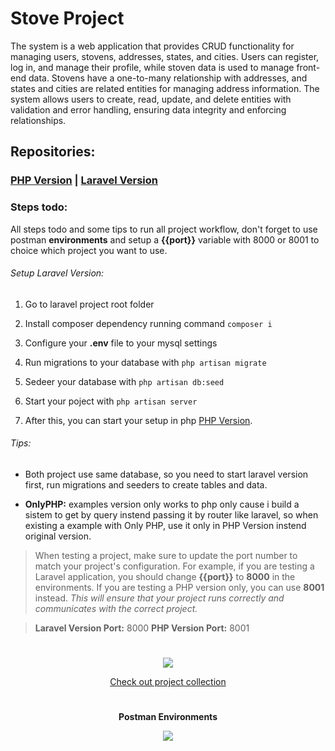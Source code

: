 # Stove Project

The system is a web application that provides CRUD functionality for managing users, stovens, addresses, states, and cities. Users can register, log in, and manage their profile, while stoven data is used to manage front-end data. Stovens have a one-to-many relationship with addresses, and states and cities are related entities for managing address information. The system allows users to create, read, update, and delete entities with validation and error handling, ensuring data integrity and enforcing relationships.

## Repositories: 

### [PHP Version](https://github.com/wladiveras/php-version) | [Laravel Version](https://github.com/wladiveras/laravel-version)

### **Steps todo:**

All steps todo and some tips to run all project workflow, don't forget to use postman **environments** and setup a **{{port}}** variable with 8000 or 8001 to choice which project you want to use.

###### Setup Laravel Version:

1.  Go to laravel project root folder
    
2.  Install composer dependency running command `composer i`
    
3.  Configure your **.env** file to your mysql settings
    
4.  Run migrations to your database with `php artisan migrate`
    
5.  Sedeer your database with `php artisan db:seed`
    
6.  Start your poject with `php artisan server`

7. After this, you can start your setup in php [PHP Version](https://github.com/wladiveras/php-version).
    
###### Tips:

-   Both project use same database, so you need to start laravel version first, run migrations and seeders to create tables and data.
    
-   **OnlyPHP:** examples version only works to php only cause i build a sistem to get by query instend passing it by router like laravel, so when existing a example with Only PHP, use it only in PHP Version instend original version.
    

> When testing a project, make sure to update the port number to match your project's configuration. For example, if you are testing a Laravel application, you should change **{{port}}** to **8000** in the environments. If you are testing a PHP version only, you can use **8001** instead. _This will ensure that your project runs correctly and communicates with the correct project._

> **Laravel Version Port:** 8000 
> **PHP Version Port:** 8001

#

<p align="center">
<img with="100" src="https://imgs.search.brave.com/C1slrIwN6UmQAxuz63nThULuiRDW3H_gT5t3FpDfcew/rs:fit:860:0:0/g:ce/aHR0cHM6Ly91cGxv/YWQud2lraW1lZGlh/Lm9yZy93aWtpcGVk/aWEvY29tbW9ucy9j/L2MyL1Bvc3RtYW5f/KHNvZnR3YXJlKS5w/bmc"/>
</p>
<p align="center">
<a  href="https://www.postman.com/wladiveras/workspace/portal/collection/10368732-f2ff3dc8-7246-496f-b132-1ecfb508cffe?action=share&creator=10368732&active-environment=10368732-8517dacc-80ac-45ae-b0fa-c7ecb4c1f772">Check out project collection</a>
</p>

#

<p align="center">
<b>Postman Environments</b>
</p>
<p align="center">
<img src="https://content.pstmn.io/b0d410f1-610d-45c8-af1d-076dfd4be910/aW1hZ2UucG5n" />
</p>